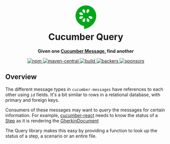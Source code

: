 <h1 align="center">
  <img src="https://raw.githubusercontent.com/cucumber/cucumber-js/7df2c9b4f04099b81dc5c00cd73b404401cd6e46/docs/images/logo.svg" alt="">
  <br>
  Cucumber Query
</h1>
<p align="center">
  <b>Given one <a href="https://github.com/cucumber/messages">Cucumber Message</a>, find another</b>
</p>

<p align="center">
  <a href="https://www.npmjs.com/package/@cucumber/query">
    <img src="https://img.shields.io/npm/v/@cucumber/query.svg?color=dark-green" alt="npm">
  </a>
  <a href="https://central.sonatype.com/artifact/io.cucumber/query">
    <img src="https://img.shields.io/maven-central/v/io.cucumber/query.svg?label=Maven%20Central&color=dark-green" alt="maven-central">
  </a>
  <a href="https://github.com/cucumber/query/actions/workflows/release-github.yaml">
    <img src="https://github.com/cucumber/query/actions/workflows/release-github.yaml/badge.svg" alt="build">
  </a>
  <a href="https://opencollective.com/cucumber">
    <img src="https://opencollective.com/cucumber/backers/badge.svg" alt="backers">
  </a>
  <a href="https://opencollective.com/cucumber">
    <img src="https://opencollective.com/cucumber/sponsors/badge.svg" alt="sponsors">
  </a>
</p>

## Overview

The different message types in `cucumber-messages` have references to each other
using `id` fields. It's a bit similar to rows in a relational database, with
primary and foreign keys.

Consumers of these messages may want to *query* the messages for certain information.
For example, [cucumber-react](https://github.com/cucumber/cucumber-react) needs to know the status of
a [Step](../cucumber-messages/messages.md#io.cucumber.messages.GherkinDocument.Feature.Step) as it
is rendering the [GherkinDocument](../cucumber-messages/messages.md#io.cucumber.messages.GherkinDocument)

The Query library makes this easy by providing a function to look up the
status of a step, a scenario or an entire file.
